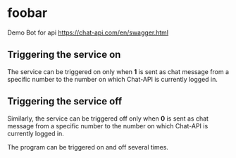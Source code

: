 # foobar
Demo Bot for api https://chat-api.com/en/swagger.html

## Triggering the service on
The service can be triggered on only when __1__ is sent as chat message from a specific number to the number on which Chat-API is currently logged in.

## Triggering the service off
Similarly, the service can be triggered off only when __0__ is sent as chat message from a specific number to the number on which Chat-API is currently logged in.

The program can be triggered on and off several times.